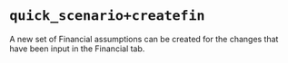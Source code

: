 # `quick_scenario+createfin`

A new set of Financial assumptions can be created for the changes that have been input in the Financial tab.
 